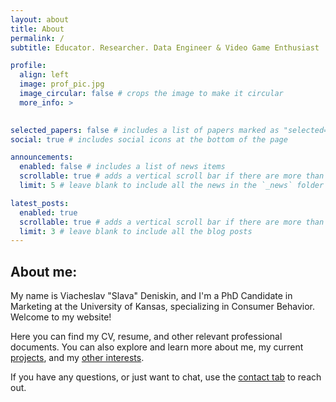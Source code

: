 ```yaml
---
layout: about
title: About
permalink: /
subtitle: Educator. Researcher. Data Engineer & Video Game Enthusiast

profile:
  align: left
  image: prof_pic.jpg
  image_circular: false # crops the image to make it circular
  more_info: >
    

selected_papers: false # includes a list of papers marked as "selected={true}"
social: true # includes social icons at the bottom of the page

announcements:
  enabled: false # includes a list of news items
  scrollable: true # adds a vertical scroll bar if there are more than 3 news items
  limit: 5 # leave blank to include all the news in the `_news` folder

latest_posts:
  enabled: true
  scrollable: true # adds a vertical scroll bar if there are more than 3 new posts items
  limit: 3 # leave blank to include all the blog posts
---
```


## About me:

My name is Viacheslav "Slava" Deniskin, and I'm a PhD Candidate in Marketing at the University of Kansas, specializing in Consumer Behavior. Welcome to my website! 

Here you can find my CV, resume, and other relevant professional documents. You can also explore and learn more about me, my current [projects](/deniskin04/projects), and my [other interests](/deniskin04/blog).

If you have any questions, or just want to chat, use the [contact tab](/deniskin04/contact) to reach out.
